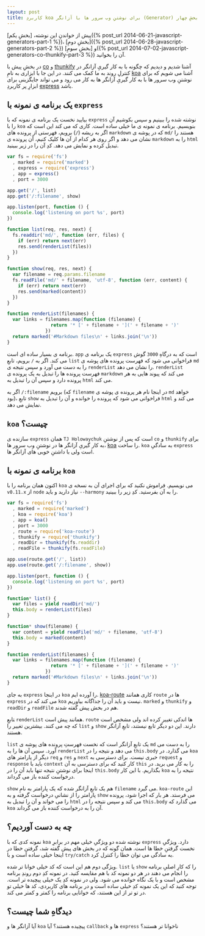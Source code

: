 ```yaml
---
layout: post
title: کاربردِ koa برای نوشتنِ وب سرور ها با آزانگر (Generator) در جاوا اسکریپت - بخشِ چهار
---
```


پیش از خواندنِ این نوشته، [بخشِ یکم]({% post_url 2014-06-21-javascript-generators-part-1 %})، [بخشِ دومِ]({% post_url 2014-06-28-javascript-generators-part-2 %}) و [بخشِ سومِ]({% post_url 2014-07-02-javascript-generators-co-thunkify-part-3 %}) آن را بخوانید.

در بخشِ پیش با [co](https://github.com/visionmedia/co) و [thunkify](https://github.com/visionmedia/node-thunkify) آشنا شدیم و دیدیم که چگونه با به کار گیریِ آزانگر در کنترلِ روند به ما کمک می کنند. در این جا با ابزاری به نامِ [koa](https://github.com/koajs/koa) آشنا می شویم که برای نوشتنِ وب سرور ها با به کار گیریِ آزانگر ها به کار می رود و می تواند جایگزینی برای ابزارِ پر کاربردِ [express](https://github.com/strongloop/express) باشد.

## یک برنامه ی نمونه با `express`

بیایید نخست یک برنامه ی نمونه که با `express` نوشته شده را ببینیم و سپس بکوشیم آن را با `koa` بنویسیم. برنامه ی نمونه ی ما خیلی ساده است. کاری که می کند این است که اگر به ریشه (`/`) برویم، فهرستی از پرونده های `markdown` که در پوشه ی `md/` هستند را نشان می دهد و اگر روی هر کدام از آن ها کلیک کنیم، آن پرونده ی `markdown` را به `html` تبدیل کرده و نمایش می دهد. کدِ آن را در زیر ببینید.

```js
var fs = require('fs')
  , marked = require('marked')
  , express = require('express')
  , app = express()
  , port = 3000

app.get('/', list)
app.get('/:filename', show)

app.listen(port, function () {
  console.log('listening on port %s', port)
})

function list(req, res, next) {
  fs.readdir('md/', function (err, files) {
    if (err) return next(err)
    res.send(renderList(files))
  })
}

function show(req, res, next) {
  var filename = req.params.filename
  fs.readFile('md/' + filename, 'utf-8', function (err, content) {
    if (err) return next(err)
    res.send(marked(content))
  })
}

function renderList(filenames) {
  var links = filenames.map(function (filename) {
                return '* [' + filename + '](' + filename + ')'
              })
  return marked('#Markdown files\n' + links.join('\n'))
}
```

برنامه ی بسیار ساده ای است. `app` یک برنامه ی `express` است که به درگاهِ `3000` گوش می کند. اگر به `/` برویم، تابعِ `list` فراخوانی می شود که فهرست پرونده های پوشه ی `md` را به دست می آورد و سپس نتیجه ی `renderList` را نشان می دهد. `renderList` فهرست پرونده ها را تبدیل به یک پرونده ی `markdown` می کند که پیوند هایی به هر پرونده دارد و سپس آن را تبدیل به `html` می کند.

اگر به `/:filename` برویم (که `filename` در اینجا نام هر پرونده ی پوشه ی `md` خواهد بود)، تابعِ `show` فراخوانی می شود که پرونده را خوانده و آن را تبدیل به `html` می کند و نمایش می دهد.

## `koa` چیست؟
سازنده ی `express` همان `TJ Holowaychuk` است که پس از نوشتنِ `co` و `thunkify` برای به کار گیریِ آزانگر ها در نوشتنِ وب سرور ها، [koa](https://github.com/koajs/koa) را ساخت. `koa` به سادگیِ `express` است ولی با داشتنِ خوبی های آزانگر ها.

## برنامه ی نمونه با `koa`

اکنون همان برنامه را با `koa` می نویسیم. فراموش نکنید که برای اجرای آن به نسخه ی `v0.11.x` از `node` نیاز دارید و باید `--harmony` را به آن بفرستید. کدِ زیر را ببینید.

```js
var fs = require('fs')
  , marked = require('marked')
  , koa = require('koa')
  , app = koa()
  , port = 3000
  , route = require('koa-route')
  , thunkify = require('thunkify')
  , readDir = thunkify(fs.readdir)
  , readFile = thunkify(fs.readFile)

app.use(route.get('/', list))
app.use(route.get('/:filename', show))

app.listen(port, function () {
  console.log('listening on port %s', port)
})

function* list() {
  var files = yield readDir('md/')
  this.body = renderList(files)
}

function* show(filename) {
  var content = yield readFile('md/' + filename, 'utf-8')
  this.body = marked(content)
}

function renderList(filenames) {
  var links = filenames.map(function (filename) {
                return '* [' + filename + '](' + filename + ')'
              })
  return marked('#Markdown files\n' + links.join('\n'))
}
```

به جای `express` در اینجا `koa` را آورده ایم. [koa-route](https://github.com/koajs/route) کاری همانند `route` ها در `express` می کند که در `koa` نیست و باید آن را جداگانه بیاوریم. `marked` و `thunkify` و `readDir` و `readFile` هم در بخش پیش گفته شدند.

‍تابعِ `renderList` همانند پیش است. `route` ها اندکی تغییر کرده اند ولی مشخص است که چه می کنند. بیشترین تغییر را `list` و `show` دارند. این دو دیگر تابع نیستند، تابعِ آزانگر هستند.

`list` یک تابعِ آزانگر است که نخست فهرستِ پرونده های پوشه ی `md` را به دست می آورد. سپس آن ها را به `renderList` می دهد و نتیجه را در `this.body` می گذارد. در `koa` دیگر از پارامتر های `req` و `res` و `next` خبری نیست. برای دسترسی به `request` و `response` باید با `context` کار کنید که برای دسترسی به آن `this` را به کار می برید. در اینجا برای نوشتنِ نتیجه تنها باید آن را در `this.body` بگذاریم. با این کار `koa` نتیجه را به درخواست کننده باز می گرداند.

`show` هم یک تابعِ آزانگر شده که یک پارامتر به نامِ `filename` می گیرد. `koa-route` این پارامتر را از نشانیِ درخواست گرفته و به `show` می فرستد. هر بار که اجرا شود، پرونده را می خواند و آن را تبدیل به `html` می کند و سپس نتیجه را در `this.body` می گذارد که `koa` آن را به درخواست کننده باز می گرداند.

## چه به دست آوردیم؟

نمونه کدی که با `koa` نوشته شده دو ویژگیِ خیلی مهم در برابرِ `express` دارد. ویژگیِ نخست گرفتنِ خطا ها است. همان گونه که در بخش های پیش گفته شد، گرفتنِ خطا در اینجا خیلی ساده است و با `try/catch` به سادگی می توان خطا را کنترل کرد.

ویژگی دوم هم این است که کد خیلی خوانا تر شده. `list` یا `show` را که کارِ اصلیِ برنامه را انجام می دهند در هر دو نمونه کد با هم مقایسه کنید. در نمونه کدِ دوم روندِ برنامه مشخص است و با یک نگاه خوانده می شود. ولی در نمونه کدِ یک خیلی پیچیده تر است. توجه کنید که این یک نمونه کدِ خیلی ساده است و در برنامه های کاربردی، کد ها خیلی تو در تو تر از این هستند، که خوانایی برنامه را کمتر و کمتر می کند.

## دیدگاهِ شما چیست؟

آیا آزانگر ها و `koa` پیچیده هستند؟ آیا `callback` ها و `express` ناخوانا تر هستند؟
